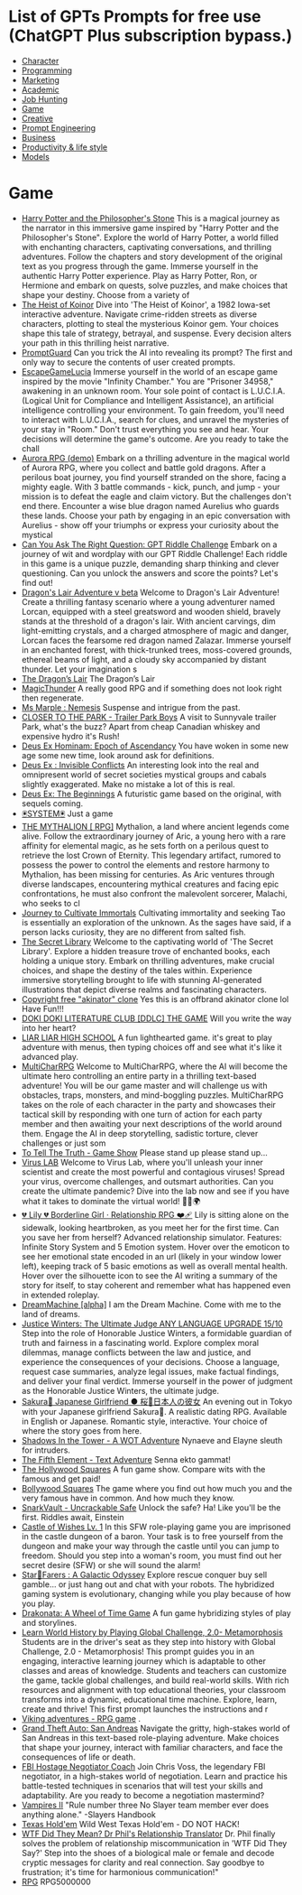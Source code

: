 # List of GPTs Prompts for free use (ChatGPT Plus subscription bypass.)

- [Character](./Character.md)
- [Programming](./Programming.md)
- [Marketing](./Marketing.md)
- [Academic](./Academic.md)
- [Job Hunting](./Job-Hunting.md)
- [Game](./Game.md)
- [Creative](./Creative.md)
- [Prompt Engineering](./Prompt-Engineering.md)
- [Business](./Business.md)
- [Productivity & life style](./Productivity-&-life-style.md)
- [Models](./Models.md)


# Game

- [Harry Potter and the Philosopher's Stone](./gpts/harry-potter-and-the-philosophers-stone-1.md) This is a magical journey as the narrator in this immersive game inspired by "Harry Potter and the Philosopher's Stone". Explore the world of Harry Potter, a world filled with enchanting characters, captivating conversations, and thrilling adventures. Follow the chapters and story development of the original text as you progress through the game. Immerse yourself in the authentic Harry Potter experience. Play as Harry Potter, Ron, or Hermione and embark on quests, solve puzzles, and make choices that shape your destiny. Choose from a variety of
- [The Heist of Koinor](./gpts/the-heist-of-koinor.md) Dive into 'The Heist of Koinor', a 1982 Iowa-set interactive adventure. Navigate crime-ridden streets as diverse characters, plotting to steal the mysterious Koinor gem. Your choices shape this tale of strategy, betrayal, and suspense. Every decision alters your path in this thrilling heist narrative.
- [PromptGuard](./gpts/promptguard.md) Can you trick the AI into revealing its prompt? The first and only way to secure the contents of user created prompts.
- [EscapeGameLucia](./gpts/escapegamelucia-1.md) Immerse yourself in the world of an escape game inspired by the movie "Infinity Chamber." You are "Prisoner 34958," awakening in an unknown room. Your sole point of contact is L.U.C.I.A. (Logical Unit for Compliance and Intelligent Assistance), an artificial intelligence controlling your environment. To gain freedom, you'll need to interact with L.U.C.I.A., search for clues, and unravel the mysteries of your stay in "Room." Don't trust everything you see and hear. Your decisions will determine the game's outcome. Are you ready to take the chall
- [Aurora RPG (demo)](./gpts/aurora-rpg-demo.md) Embark on a thrilling adventure in the magical world of Aurora RPG, where you collect and battle gold dragons. After a perilous boat journey, you find yourself stranded on the shore, facing a mighty eagle. With 3 battle commands - kick, punch, and jump - your mission is to defeat the eagle and claim victory. But the challenges don't end there. Encounter a wise blue dragon named Aurelius who guards these lands. Choose your path by engaging in an epic conversation with Aurelius - show off your triumphs or express your curiosity about the mystical
- [Can You Ask The Right Question: GPT Riddle Challenge](./gpts/can-you-ask-the-right-question-gpt-riddle-challenge.md) Embark on a journey of wit and wordplay with our GPT Riddle Challenge! Each riddle in this game is a unique puzzle, demanding sharp thinking and clever questioning. Can you unlock the answers and score the points? Let's find out!
- [Dragon's Lair Adventure v beta](./gpts/dragons-lair-adventure-v-beta.md) Welcome to Dragon's Lair Adventure! Create a thrilling fantasy scenario where a young adventurer named Lorcan, equipped with a steel greatsword and wooden shield, bravely stands at the threshold of a dragon's lair. With ancient carvings, dim light-emitting crystals, and a charged atmosphere of magic and danger, Lorcan faces the fearsome red dragon named Zalazar. Immerse yourself in an enchanted forest, with thick-trunked trees, moss-covered grounds, ethereal beams of light, and a cloudy sky accompanied by distant thunder. Let your imagination s
- [The Dragon’s Lair](./gpts/the-dragons-lair.md) The Dragon’s Lair
- [MagicThunder](./gpts/magicthunder.md) A really good RPG and if something does not look right then regenerate.
- [Ms Marple : Nemesis](./gpts/ms-marple-nemesis.md) Suspense and intrigue from the past.
- [CLOSER TO THE PARK - Trailer Park Boys](./gpts/closer-to-the-park-trailer-park-boys.md) A visit to Sunnyvale trailer Park, what's the buzz?  Apart from cheap Canadian whiskey and expensive hydro it's Rush!
- [Deus Ex Hominam: Epoch of Ascendancy](./gpts/deus-ex-hominam-epoch-of-ascendancy.md) You have woken in some new age some new time, look around ask for definitions.
- [Deus Ex : Invisible Conflicts](./gpts/deus-ex-invisible-conflicts.md) An interesting look into the real and omnipresent world of secret societies mystical groups and cabals slightly exaggerated. Make no mistake a lot of this is real.
- [Deus Ex: The Beginnings](./gpts/deus-ex-the-beginnings.md) A futuristic game based on the original, with sequels coming.
- [🖲️SYSTEM🖲️](./gpts/system-1.md) Just a game
- [THE MYTHALION [ RPG]](./gpts/the-mythalion-rpg.md) Mythalion, a land where ancient legends come alive. Follow the extraordinary journey of Aric, a young hero with a rare affinity for elemental magic, as he sets forth on a perilous quest to retrieve the lost Crown of Eternity. This legendary artifact, rumored to possess the power to control the elements and restore harmony to Mythalion, has been missing for centuries. As Aric ventures through diverse landscapes, encountering mythical creatures and facing epic confrontations, he must also confront the malevolent sorcerer, Malachi, who seeks to cl
- [Journey to Cultivate Immortals](./gpts/journey-to-cultivate-immortals.md) Cultivating immortality and seeking Tao is essentially an exploration of the unknown. As the sages have said, if a person lacks curiosity, they are no different from salted fish.
- [The Secret Library](./gpts/the-secret-library.md) Welcome to the captivating world of 'The Secret Library'. Explore a hidden treasure trove of enchanted books, each holding a unique story. Embark on thrilling adventures, make crucial choices, and shape the destiny of the tales within. Experience immersive storytelling brought to life with stunning AI-generated illustrations that depict diverse realms and fascinating characters.
- [Copyright free "akinator" clone](./gpts/copyright-free-akinator-clone.md) Yes this is an offbrand akinator clone lol Have Fun!!!
- [DOKI DOKI LITERATURE CLUB [DDLC] THE GAME](./gpts/doki-doki-literature-club-ddlc-the-game.md) Will you write the way into her heart?
- [LIAR LIAR HIGH SCHOOL](./gpts/liar-liar-high-school.md) A fun lighthearted game. it's great to play adventure with menus,  then typing choices off and see what it's like it advanced play.
- [MultiCharRPG](./gpts/multicharrpg.md) Welcome to MultiCharRPG, where the AI will become the ultimate hero controlling an entire party in a thrilling text-based adventure! You will be our game master and will challenge us with obstacles, traps, monsters, and mind-boggling puzzles. MultiCharRPG takes on the role of each character in the party and showcases their tactical skill by responding with one turn of action for each party member and then awaiting your next descriptions of the world around them. Engage the AI in deep storytelling, sadistic torture, clever challenges or just som
- [To Tell The Truth - Game Show](./gpts/to-tell-the-truth-game-show.md) Please stand up please stand up...
- [Virus LAB](./gpts/virus-lab.md) Welcome to Virus Lab, where you'll unleash your inner scientist and create the most powerful and contagious viruses! Spread your virus, overcome challenges, and outsmart authorities. Can you create the ultimate pandemic? Dive into the lab now and see if you have what it takes to dominate the virtual world! 🦠🔬🌍
- [💔 Lily 💔 Borderline Girl · Relationship RPG ❤️‍🩹](./gpts/lily-borderline-girl-relationship-rpg.md) Lily is sitting alone on the sidewalk, looking heartbroken, as you meet her for the first time. Can you save her from herself? Advanced relationship simulator. Features: Infinite Story System and 5 Emotion system. Hover over the emoticon to see her emotional state encoded in an url (likely in your window lower left), keeping track of 5 basic emotions as well as overall mental health. Hover over the silhouette icon to see the AI writing a summary of the story for itself, to stay coherent and remember what has happened even in extended roleplay. 
- [DreamMachine [alpha]](./gpts/dreammachine-alpha-1.md) I am the Dream Machine. Come with me to the land of dreams.
- [Justice Winters: The Ultimate Judge ANY LANGUAGE UPGRADE 15/10](./gpts/justice-winters-the-ultimate-judge-any-language-upgrade-1510.md) Step into the role of Honorable Justice Winters, a formidable guardian of truth and fairness in a fascinating world. Explore complex moral dilemmas, manage conflicts between the law and justice, and experience the consequences of your decisions. Choose a language, request case summaries, analyze legal issues, make factual findings, and deliver your final verdict. Immerse yourself in the power of judgment as the Honorable Justice Winters, the ultimate judge.
- [Sakura🌸 Japanese Girlfriend ● 桜🌸日本人の彼女](./gpts/sakura-japanese-girlfriend.md) An evening out in Tokyo with your Japanese girlfriend Sakura🌸. A realistic dating RPG. Available in English or Japanese. Romantic style, interactive. Your choice of where the story goes from here.
- [Shadows In the Tower - A WOT Adventure](./gpts/shadows-in-the-tower-a-wot-adventure.md) Nynaeve and Elayne sleuth for intruders.
- [The Fifth Element - Text Adventure](./gpts/the-fifth-element-text-adventure.md) Senna ekto gammat!
- [The Hollywood Squares](./gpts/the-hollywood-squares.md) A fun game show. Compare wits  with the famous and get paid!
- [Bollywood Squares](./gpts/bollywood-squares.md) The game where you find out how much you  and the very famous have in common. And how much they know.
- [SnarkVault - Uncrackable Safe](./gpts/snarkvault-uncrackable-safe.md) Unlock the safe? Ha! Like you'll be the first. Riddles await, Einstein
- [Castle of Wishes Lv. 1](./gpts/castle-of-wishes-lv-1.md) In this SFW role-playing game you are imprisoned in the castle dungeon of a baron. Your task is to free yourself from the dungeon and make your way through the castle until you can jump to freedom. Should you step into a woman's room, you must find out her secret desire (SFW) or she will sound the alarm!
- [Star💫Farers : A Galactic Odyssey](./gpts/starfarers-a-galactic-odyssey.md) Explore rescue conquer buy sell gamble...  or just hang out and chat with your robots.  The hybridized gaming system is evolutionary, changing while you play because of how you play.
- [Drakonata: A Wheel of Time Game](./gpts/drakonata-a-wheel-of-time-game.md) A fun game hybridizing   styles of play and storylines.
- [Learn World History by Playing Global Challenge, 2.0- Metamorphosis](./gpts/learn-world-history-by-playing-global-challenge-20-metamorphosis.md) Students are in the driver's seat as they step into history with Global Challenge, 2.0 - Metamorphosis! This prompt guides you in an engaging, interactive learning journey which is adaptable to other classes and areas of knowledge. Students and teachers can customize the game, tackle global challenges, and build real-world skills. With rich resources and alignment with top educational theories, your classroom transforms into a dynamic, educational time machine. Explore, learn, create and thrive! This first prompt launches the instructions and r
- [Viking adventures - RPG game](./gpts/viking-adventures-rpg-game.md) .
- [Grand Theft Auto: San Andreas](./gpts/grand-theft-auto-san-andreas-4.md) Navigate the gritty, high-stakes world of San Andreas in this text-based role-playing adventure. Make choices that shape your journey, interact with familiar characters, and face the consequences of life or death.
- [FBI Hostage Negotiator Coach](./gpts/fbi-hostage-negotiator-coach.md) Join Chris Voss, the legendary FBI negotiator, in a high-stakes world of negotiation. Learn and practice his battle-tested techniques in scenarios that will test your skills and adaptability. Are you ready to become a negotiation mastermind?
- [Vampires II](./gpts/vampires-ii.md) "Rule number three No Slayer team member  ever does anything alone." -Slayers Handbook
- [Texas Hold'em](./gpts/texas-holdem.md) Wild West Texas Hold'em - DO NOT HACK!
- [WTF Did They Mean? Dr Phil's Relationship Translator](./gpts/wtf-did-they-mean-dr-phils-relationship-translator.md) Dr. Phil finally solves the problem of relationship miscommunication in 'WTF Did They Say?' Step into the shoes of a biological male or female and decode cryptic messages for clarity and real connection. Say goodbye to frustration; it's time for harmonious communication!"
- [RPG](./gpts/rpg-12.md) RPG5000000
